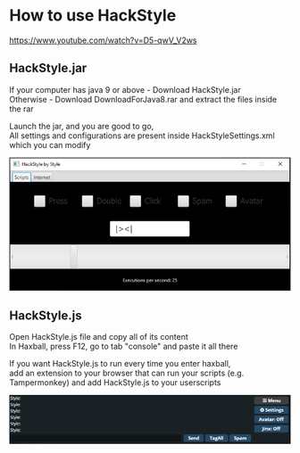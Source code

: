 # How to use HackStyle

https://www.youtube.com/watch?v=D5-qwV_V2ws

## HackStyle.jar

If your computer has java 9 or above - Download HackStyle.jar  
Otherwise - Download DownloadForJava8.rar and extract the files inside the rar

Launch the jar, and you are good to go,  
All settings and configurations are present inside HackStyleSettings.xml which you can modify

![alt text](https://github.com/Saar25/HackStyle/blob/master/Images/HackStyle%20jar.png?raw=true)

## HackStyle.js

Open HackStyle.js file and copy all of its content  
In Haxball, press F12, go to tab "console" and paste it all there

If you want HackStyle.js to run every time you enter haxball,  
add an extension to your browser that can run your scripts (e.g. Tampermonkey)
and add HackStyle.js to your userscripts


![alt text](https://github.com/Saar25/HackStyle/blob/master/Images/HackStyle%20js.png?raw=true)
